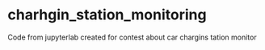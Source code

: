 # charhgin_station_monitoring
Code from jupyterlab created for contest about car chargins tation monitor
